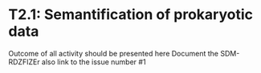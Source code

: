 # T2.1: Semantification of prokaryotic data
Outcome of all activity should be presented here
Document the SDM-RDZFIZEr
also link to the issue number #1
